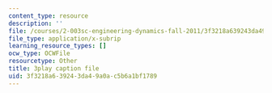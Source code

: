 ```yaml
---
content_type: resource
description: ''
file: /courses/2-003sc-engineering-dynamics-fall-2011/3f3218a639243da49a0ac5b6a1bf1789_mB_rrEN_Ltc.srt
file_type: application/x-subrip
learning_resource_types: []
ocw_type: OCWFile
resourcetype: Other
title: 3play caption file
uid: 3f3218a6-3924-3da4-9a0a-c5b6a1bf1789
---
```

